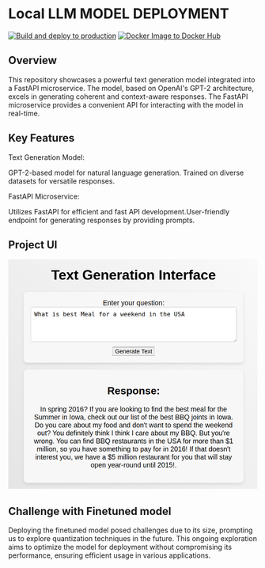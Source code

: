 # Local LLM MODEL DEPLOYMENT
[![Build and deploy to production](https://github.com/nogibjj/ind_proj_4/actions/workflows/azure_registry_main.yml/badge.svg)](https://github.com/nogibjj/ind_proj_4/actions/workflows/azure_registry_main.yml)
[![Docker Image to Docker Hub](https://github.com/nogibjj/ind_proj_4/actions/workflows/docker-image.yml/badge.svg)](https://github.com/nogibjj/ind_proj_4/actions/workflows/docker-image.yml)
## Overview
This repository showcases a powerful text generation model integrated into a FastAPI microservice. The model, based on OpenAI's GPT-2 architecture, excels in generating coherent and context-aware responses. The FastAPI microservice provides a convenient API for interacting with the model in real-time.

## Key Features
Text Generation Model:

GPT-2-based model for natural language generation.
Trained on diverse datasets for versatile responses.

FastAPI Microservice:

Utilizes FastAPI for efficient and fast API development.User-friendly endpoint for generating responses by providing prompts.

## Project UI 
![plot2](assets/model.png)

## Challenge with Finetuned model
Deploying the finetuned model posed challenges due to its size, prompting us to explore quantization techniques in the future. This ongoing exploration aims to optimize the model for deployment without compromising its performance, ensuring efficient usage in various applications.
